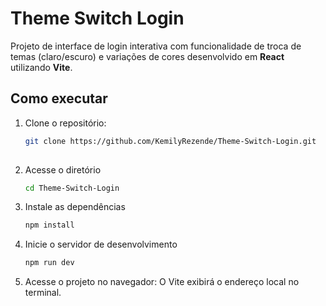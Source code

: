 # Theme Switch Login

Projeto de interface de login interativa com funcionalidade de troca de temas (claro/escuro) e variações de cores desenvolvido em **React** utilizando **Vite**.

## Como executar

1. Clone o repositório:
   ```bash
   git clone https://github.com/KemilyRezende/Theme-Switch-Login.git
  
2. Acesse o diretório
   ```bash
   cd Theme-Switch-Login
   
4. Instale as dependências
   ```bash
   npm install
   
5. Inicie o servidor de desenvolvimento
   ```bash
   npm run dev
   
6. Acesse o projeto no navegador: O Vite exibirá o endereço local no terminal.
  
